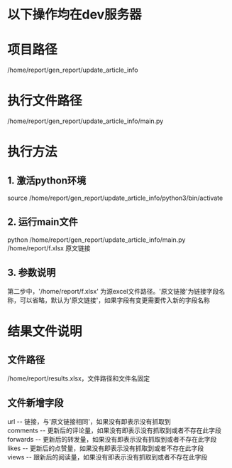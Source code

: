 # 以下操作均在dev服务器

# 项目路径
/home/report/gen_report/update_article_info

# 执行文件路径
/home/report/gen_report/update_article_info/main.py

# 执行方法
## 1. 激活python环境
source /home/report/gen_report/update_article_info/python3/bin/activate
## 2. 运行main文件
python /home/report/gen_report/update_article_info/main.py /home/report/f.xlsx 原文链接
## 3. 参数说明
第二步中，'/home/report/f.xlsx' 为源excel文件路径。'原文链接'为链接字段名称，可以省略，默认为'原文链接'，如果字段有变更需要传入新的字段名称

# 结果文件说明
## 文件路径
/home/report/results.xlsx，文件路径和文件名固定
## 文件新增字段
url -- 链接，与'原文链接相同'，如果没有即表示没有抓取到    
comments -- 更新后的评论量，如果没有即表示没有抓取到或者不存在此字段    
forwards -- 更新后的转发量，如果没有即表示没有抓取到或者不存在此字段    
likes -- 更新后的点赞量，如果没有即表示没有抓取到或者不存在此字段   
views -- 跟新后的阅读量，如果没有即表示没有抓取到或者不存在此字段   
